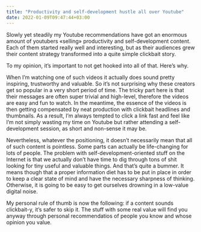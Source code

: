 ```yaml
---
title: "Productivity and self-development hustle all over Youtube"
date: 2022-01-09T09:47:44+03:00
---
```

Slowly yet steadily my Youtube recommendations have got an enormous amount of youtubers «selling» productivity and self-development content. Each of them started really well and interesting, but as their audiences grew their content strategy transformed into a quite simple clickbait story.

To my opinion, it’s important to not get hooked into all of that. Here’s why.

When I’m watching one of such videos it actually does sound pretty inspiring, trustworthy and valuable. So it’s not surprising why these creators get so popular in a very short period of time. The tricky part here is that their messages are often super trivial and high-level, therefore the videos are easy and fun to watch. In the meantime, the essence of the videos is then getting compensated by neat production with clickbait headlines and thumbnails. As a result, I’m always tempted to click a link fast and feel like I’m not simply wasting my time on Youtube but rather attending a self-development session, as short and non-sense it may be.

Nevertheless, whatever the positioning, it doesn’t necessarily mean that all of such content is pointless. Some parts can actually be life-changing for lots of people. The problem with self-development-oriented stuff on the Internet is that we actually don’t have time to dig through tons of shit looking for tiny useful and valuable things. And that’s quite a bummer. It means though that a proper information diet has to be put in place in order to keep a clear state of mind and have the necessary sharpness of thinking. Otherwise, it is going to be easy to get ourselves drowning in a low-value digital noise.

My personal rule of thumb is now the following: if a content sounds clickbait-y, it’s safer to skip it. The stuff with some real value will find you anyway through personal recommendatios of people you know and whose opinion you value.